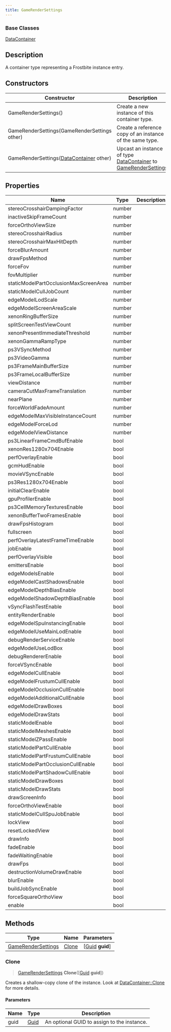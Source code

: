 ```yaml
---
title: GameRenderSettings
---
```

### Base Classes

[DataContainer](/vext/ref/shared/class/datacontainer)

## Description

A container type representing a Frostbite instance entry.

## Constructors

| Constructor                                                                   | Description                                                                                                                 |
| ----------------------------------------------------------------------------- | --------------------------------------------------------------------------------------------------------------------------- |
| GameRenderSettings()                                                          | Create a new instance of this container type.                                                                               |
| GameRenderSettings(GameRenderSettings other)                                  | Create a reference copy of an instance of the same type.                                                                    |
| GameRenderSettings([DataContainer](/vext/ref/shared/class/datacontainer) other) | Upcast an instance of type [DataContainer](/vext/ref/shared/class/datacontainer) to [GameRenderSettings](/vext/ref/fb/gamerendersettings/). |

## Properties

| Name                                  | Type   | Description |
| ------------------------------------- | ------ | ----------- |
| stereoCrosshairDampingFactor          | number |             |
| inactiveSkipFrameCount                | number |             |
| forceOrthoViewSize                    | number |             |
| stereoCrosshairRadius                 | number |             |
| stereoCrosshairMaxHitDepth            | number |             |
| forceBlurAmount                       | number |             |
| drawFpsMethod                         | number |             |
| forceFov                              | number |             |
| fovMultiplier                         | number |             |
| staticModelPartOcclusionMaxScreenArea | number |             |
| staticModelCullJobCount               | number |             |
| edgeModelLodScale                     | number |             |
| edgeModelScreenAreaScale              | number |             |
| xenonRingBufferSize                   | number |             |
| splitScreenTestViewCount              | number |             |
| xenonPresentImmediateThreshold        | number |             |
| xenonGammaRampType                    | number |             |
| ps3VSyncMethod                        | number |             |
| ps3VideoGamma                         | number |             |
| ps3FrameMainBufferSize                | number |             |
| ps3FrameLocalBufferSize               | number |             |
| viewDistance                          | number |             |
| cameraCutMaxFrameTranslation          | number |             |
| nearPlane                             | number |             |
| forceWorldFadeAmount                  | number |             |
| edgeModelMaxVisibleInstanceCount      | number |             |
| edgeModelForceLod                     | number |             |
| edgeModelViewDistance                 | number |             |
| ps3LinearFrameCmdBufEnable            | bool   |             |
| xenonRes1280x704Enable                | bool   |             |
| perfOverlayEnable                     | bool   |             |
| gcmHudEnable                          | bool   |             |
| movieVSyncEnable                      | bool   |             |
| ps3Res1280x704Enable                  | bool   |             |
| initialClearEnable                    | bool   |             |
| gpuProfilerEnable                     | bool   |             |
| ps3CellMemoryTexturesEnable           | bool   |             |
| xenonBufferTwoFramesEnable            | bool   |             |
| drawFpsHistogram                      | bool   |             |
| fullscreen                            | bool   |             |
| perfOverlayLatestFrameTimeEnable      | bool   |             |
| jobEnable                             | bool   |             |
| perfOverlayVisible                    | bool   |             |
| emittersEnable                        | bool   |             |
| edgeModelsEnable                      | bool   |             |
| edgeModelCastShadowsEnable            | bool   |             |
| edgeModelDepthBiasEnable              | bool   |             |
| edgeModelShadowDepthBiasEnable        | bool   |             |
| vSyncFlashTestEnable                  | bool   |             |
| entityRenderEnable                    | bool   |             |
| edgeModelSpuInstancingEnable          | bool   |             |
| edgeModelUseMainLodEnable             | bool   |             |
| debugRenderServiceEnable              | bool   |             |
| edgeModelUseLodBox                    | bool   |             |
| debugRendererEnable                   | bool   |             |
| forceVSyncEnable                      | bool   |             |
| edgeModelCullEnable                   | bool   |             |
| edgeModelFrustumCullEnable            | bool   |             |
| edgeModelOcclusionCullEnable          | bool   |             |
| edgeModelAdditionalCullEnable         | bool   |             |
| edgeModelDrawBoxes                    | bool   |             |
| edgeModelDrawStats                    | bool   |             |
| staticModelEnable                     | bool   |             |
| staticModelMeshesEnable               | bool   |             |
| staticModelZPassEnable                | bool   |             |
| staticModelPartCullEnable             | bool   |             |
| staticModelPartFrustumCullEnable      | bool   |             |
| staticModelPartOcclusionCullEnable    | bool   |             |
| staticModelPartShadowCullEnable       | bool   |             |
| staticModelDrawBoxes                  | bool   |             |
| staticModelDrawStats                  | bool   |             |
| drawScreenInfo                        | bool   |             |
| forceOrthoViewEnable                  | bool   |             |
| staticModelCullSpuJobEnable           | bool   |             |
| lockView                              | bool   |             |
| resetLockedView                       | bool   |             |
| drawInfo                              | bool   |             |
| fadeEnable                            | bool   |             |
| fadeWaitingEnable                     | bool   |             |
| drawFps                               | bool   |             |
| destructionVolumeDrawEnable           | bool   |             |
| blurEnable                            | bool   |             |
| buildJobSyncEnable                    | bool   |             |
| forceSquareOrthoView                  | bool   |             |
| enable                                | bool   |             |

## Methods

| Type                                     | Name            | Parameters                                     |
| ---------------------------------------- | --------------- | ---------------------------------------------- |
| [GameRenderSettings](/vext/ref/fb/gamerendersettings/) | [Clone](#clone) | \[[Guid](/vext/ref/shared/class/guid) **guid**\] |

### Clone

> [GameRenderSettings](/vext/ref/fb/gamerendersettings/) **Clone**(\[[Guid](/vext/ref/shared/class/guid) **guid**\])

Creates a shallow-copy clone of the instance. Look at [DataContainer::Clone](/vext/ref/shared/class/datacontainer#clone) for more details.

#### Parameters

| Name | Type         | Description                                 |
| ---- | ------------ | ------------------------------------------- |
| guid | [Guid](/vext/ref/shared/class/guid/) | An optional GUID to assign to the instance. |
